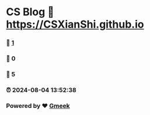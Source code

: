 # CS Blog :link: https://CSXianShi.github.io 
### :page_facing_up: [1](https://CSXianShi.github.io/tag.html) 
### :speech_balloon: 0 
### :hibiscus: 5 
### :alarm_clock: 2024-08-04 13:52:38 
### Powered by :heart: [Gmeek](https://github.com/Meekdai/Gmeek)
